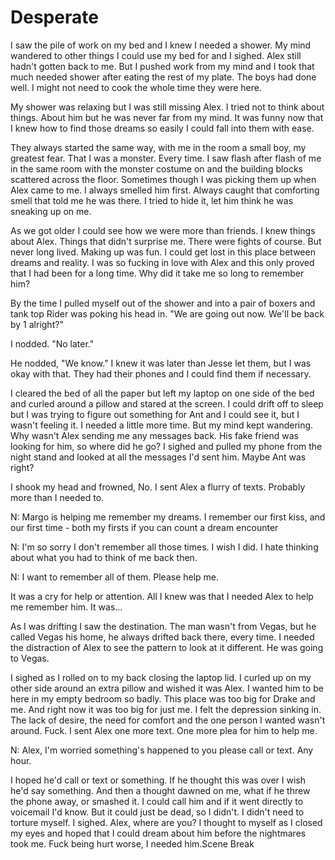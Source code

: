 #  Desperate

I saw the pile of work on my bed and I knew I needed a shower. My mind wandered
to other things I could use my bed for and I sighed. Alex still hadn't gotten
back to me. But I pushed work from my mind and I took that much needed shower
after eating the rest of my plate. The boys had done well. I might not need to
cook the whole time they were here.

My shower was relaxing but I was still missing Alex. I tried not to think about
things. About him but he was never far from my mind. It was funny now that I
knew how to find those dreams so easily I could fall into them with ease.

They always started the same way, with me in the room a small boy, my greatest
fear. That I was a monster. Every time. I saw flash after flash of me in the
same room with the monster costume on and the building blocks scattered across
the floor. Sometimes though I was picking them up when Alex came to me. I always
smelled him first. Always caught that comforting smell that told me he was
there. I tried to hide it, let him think he was sneaking up on me.

As we got older I could see how we were more than friends. I knew things about
Alex. Things that didn't surprise me. There were fights of course. But never
long lived. Making up was fun. I could get lost in this place between dreams and
reality. I was so fucking in love with Alex and this only proved that I had been
for a long time. Why did it take me so long to remember him?

By the time I pulled myself out of the shower and into a pair of boxers and tank
top Rider was poking his head in. "We are going out now. We'll be back by 1
alright?"

I nodded. "No later."

He nodded, "We know." I knew it was later than Jesse let them, but I was okay
with that. They had their phones and I could find them if necessary.

I cleared the bed of all the paper but left my laptop on one side of the bed and
curled around a pillow and stared at the screen. I could drift off to sleep but
I was trying to figure out something for Ant and I could see it, but I wasn't
feeling it. I needed a little more time. But my mind kept wandering. Why wasn't
Alex sending me any messages back. His fake friend was looking for him, so where
did he go? I sighed and pulled my phone from the night stand and looked at all
the messages I'd sent him. Maybe Ant was right?

I shook my head and frowned, No. I sent Alex a flurry of texts. Probably more
than I needed to.

N: Margo is helping me remember my dreams. I remember our first kiss, and our
first time - both my firsts if you can count a dream encounter

N: I'm so sorry I don't remember all those times. I wish I did. I hate thinking
about what you had to think of me back then.

N: I want to remember all of them. Please help me.

It was a cry for help or attention. All I knew was that I needed Alex to help me
remember him. It was…

As I was drifting I saw the destination. The man wasn't from Vegas, but he
called Vegas his home, he always drifted back there, every time. I needed the
distraction of Alex to see the pattern to look at it different. He was going to
Vegas.

I sighed as I rolled on to my back closing the laptop lid. I curled up on my
other side around an extra pillow and wished it was Alex. I wanted him to be
here in my empty bedroom so badly. This place was too big for Drake and me. And
right now it was too big for just me. I felt the depression sinking in. The lack
of desire, the need for comfort and the one person I wanted wasn't around. Fuck.
I sent Alex one more text. One more plea for him to help me.

N: Alex, I'm worried something's happened to you please call or text. Any hour.

I hoped he'd call or text or something. If he thought this was over I wish he'd
say something. And then a thought dawned on me, what if he threw the phone away,
or smashed it. I could call him and if it went directly to voicemail I'd know.
But it could just be dead, so I didn't. I didn't need to torture myself. I
sighed. Alex, where are you? I thought to myself as I closed my eyes and hoped
that I could dream about him before the nightmares took me. Fuck being hurt
worse, I needed him.Scene Break




<!--stackedit_data:
eyJoaXN0b3J5IjpbMTM0MDQ3ODY0XX0=
-->
